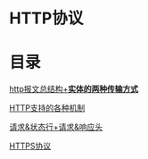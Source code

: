 # HTTP协议

# 目录

[http报文总结构+**实体的两种传输方式**](HTTP%E5%8D%8F%E8%AE%AE%20432f7d662aed42cd9f2ba350919b4055/http%E6%8A%A5%E6%96%87%E6%80%BB%E7%BB%93%E6%9E%84+%E5%AE%9E%E4%BD%93%E7%9A%84%E4%B8%A4%E7%A7%8D%E4%BC%A0%E8%BE%93%E6%96%B9%E5%BC%8F%20c498196ae12247bfabdc7829f507f9e0.md)

[HTTP支持的各种机制](HTTP%E5%8D%8F%E8%AE%AE%20432f7d662aed42cd9f2ba350919b4055/HTTP%E6%94%AF%E6%8C%81%E7%9A%84%E5%90%84%E7%A7%8D%E6%9C%BA%E5%88%B6%20e9935538b58845afa355bdd66f536312.md)

[请求&状态行+请求&响应头](HTTP%E5%8D%8F%E8%AE%AE%20432f7d662aed42cd9f2ba350919b4055/%E8%AF%B7%E6%B1%82&%E7%8A%B6%E6%80%81%E8%A1%8C+%E8%AF%B7%E6%B1%82&%E5%93%8D%E5%BA%94%E5%A4%B4%2026d541da8a934396adc9f9566d154de8.md)

[HTTPS协议](HTTP%E5%8D%8F%E8%AE%AE%20432f7d662aed42cd9f2ba350919b4055/HTTPS%E5%8D%8F%E8%AE%AE%20120e70d5a40549b889820bd2b4f5079d.md)